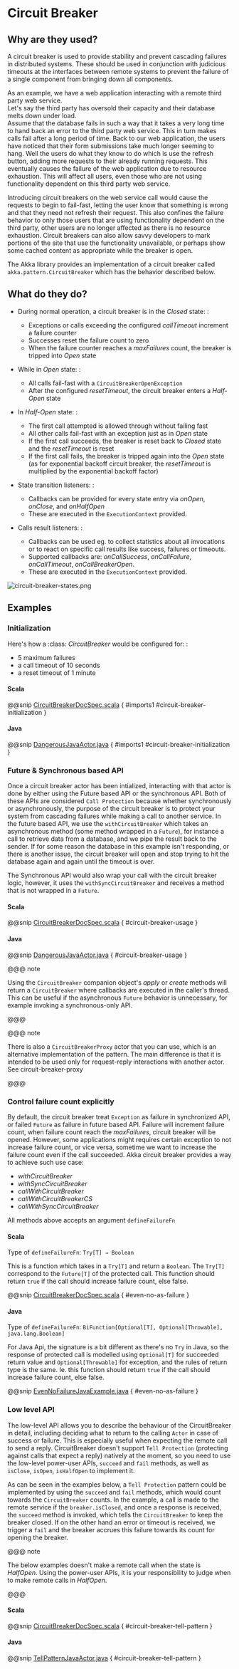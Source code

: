 <a id="circuit-breaker"></a>
# Circuit Breaker

## Why are they used?

A circuit breaker is used to provide stability and prevent cascading failures in distributed
systems.  These should be used in conjunction with judicious timeouts at the interfaces between
remote systems to prevent the failure of a single component from bringing down all components.

As an example, we have a web application interacting with a remote third party web service.  
Let's say the third party has oversold their capacity and their database melts down under load.  
Assume that the database fails in such a way that it takes a very long time to hand back an
error to the third party web service.  This in turn makes calls fail after a long period of 
time.  Back to our web application, the users have noticed that their form submissions take
much longer seeming to hang.  Well the users do what they know to do which is use the refresh
button, adding more requests to their already running requests.  This eventually causes the 
failure of the web application due to resource exhaustion.  This will affect all users, even
those who are not using functionality dependent on this third party web service.

Introducing circuit breakers on the web service call would cause the requests to begin to 
fail-fast, letting the user know that something is wrong and that they need not refresh 
their request.  This also confines the failure behavior to only those users that are using
functionality dependent on the third party, other users are no longer affected as there is no
resource exhaustion.  Circuit breakers can also allow savvy developers to mark portions of
the site that use the functionality unavailable, or perhaps show some cached content as 
appropriate while the breaker is open.

The Akka library provides an implementation of a circuit breaker called 
`akka.pattern.CircuitBreaker` which has the behavior described below.

## What do they do?

 * 
   During normal operation, a circuit breaker is in the 
   *Closed*
    state:
   : 
    * Exceptions or calls exceeding the configured *callTimeout* increment a failure counter
    * Successes reset the failure count to zero
    * When the failure counter reaches a *maxFailures* count, the breaker is tripped into *Open* state
   
 * 
   While in 
   *Open*
    state:
   : 
    * All calls fail-fast with a `CircuitBreakerOpenException`
    * After the configured *resetTimeout*, the circuit breaker enters a *Half-Open* state
   
 * 
   In 
   *Half-Open*
    state:
   : 
    * The first call attempted is allowed through without failing fast
    * All other calls fail-fast with an exception just as in *Open* state
    * If the first call succeeds, the breaker is reset back to *Closed* state and the *resetTimeout* is reset
    * If the first call fails, the breaker is tripped again into the *Open* state (as for exponential backoff circuit breaker, the *resetTimeout* is multiplied by the exponential backoff factor)
   
 * 
   State transition listeners: 
   : 
    * Callbacks can be provided for every state entry via *onOpen*, *onClose*, and *onHalfOpen*
    * These are executed in the `ExecutionContext` provided.
   
 * 
   Calls result listeners:
   : 
    * Callbacks can be used eg. to collect statistics about all invocations or to react on specific call results like success, failures or timeouts.
    * Supported callbacks are: *onCallSuccess*, *onCallFailure*, *onCallTimeout*, *onCallBreakerOpen*.
    * These are executed in the `ExecutionContext` provided.
   

![circuit-breaker-states.png](../images/circuit-breaker-states.png)

## Examples

### Initialization

Here's how a :class:
*CircuitBreaker*
 would be configured for:
: 
 * 5 maximum failures
 * a call timeout of 10 seconds
 * a reset timeout of 1 minute


#### Scala

@@snip [CircuitBreakerDocSpec.scala](code/docs/circuitbreaker/CircuitBreakerDocSpec.scala) { #imports1 #circuit-breaker-initialization }

#### Java

@@snip [DangerousJavaActor.java](code/docs/circuitbreaker/DangerousJavaActor.java) { #imports1 #circuit-breaker-initialization }

### Future & Synchronous based API

Once a circuit breaker actor has been intialized, interacting with that actor is done by either using the Future based API or the synchronous API. Both of these APIs are considered `Call Protection` because whether synchronously or asynchronously, the purpose of the circuit breaker is to protect your system from cascading failures while making a call to another service. In the future based API, we use the `withCircuitBreaker` which takes an asynchronous method (some method wrapped in a `Future`), for instance a call to retrieve data from a database, and we pipe the result back to the sender. If for some reason the database in this example isn't responding, or there is another issue, the circuit breaker will open and stop trying to hit the database again and again until the timeout is over.

The Synchronous API would also wrap your call with the circuit breaker logic, however, it uses the `withSyncCircuitBreaker` and receives a method that is not wrapped in a `Future`.

#### Scala

@@snip [CircuitBreakerDocSpec.scala](code/docs/circuitbreaker/CircuitBreakerDocSpec.scala) { #circuit-breaker-usage }

#### Java

@@snip [DangerousJavaActor.java](code/docs/circuitbreaker/DangerousJavaActor.java) { #circuit-breaker-usage }

@@@ note

Using the `CircuitBreaker` companion object's *apply* or *create* methods
will return a `CircuitBreaker` where callbacks are executed in the caller's thread.
This can be useful if the asynchronous `Future` behavior is unnecessary, for
example invoking a synchronous-only API.

@@@

@@@ note

There is also a `CircuitBreakerProxy` actor that you can use, which is an alternative implementation of the pattern.
The main difference is that it is intended to be used only for request-reply interactions with another actor. See <!-- FIXME: unresolved link reference: circuit-breaker-proxy --> circuit-breaker-proxy

@@@

### Control failure count explicitly

By default, the circuit breaker treat `Exception` as failure in synchronized API, or failed `Future` as failure in future based API.
Failure will increment failure count, when failure count reach the *maxFailures*, circuit breaker will be opened.
However, some applications might requires certain exception to not increase failure count, or vice versa,
sometime we want to increase the failure count even if the call succeeded.
Akka circuit breaker provides a way to achieve such use case:

>
 * *withCircuitBreaker*
 * *withSyncCircuitBreaker*
 * *callWithCircuitBreaker*
 * *callWithCircuitBreakerCS*
 * *callWithSyncCircuitBreaker*

All methods above accepts an argument `defineFailureFn`

#### Scala

Type of `defineFailureFn`: `Try[T] ⇒ Boolean`

This is a function which takes in a `Try[T]` and return a `Boolean`. The `Try[T]` correspond to the `Future[T]` of the protected call. This function should return `true` if the call should increase failure count, else false.

@@snip [CircuitBreakerDocSpec.scala](code/docs/circuitbreaker/CircuitBreakerDocSpec.scala) { #even-no-as-failure }

#### Java

Type of `defineFailureFn`:  `BiFunction[Optional[T], Optional[Throwable], java.lang.Boolean]`

For Java Api, the signature is a bit different as there's no `Try` in Java, so the response of protected call is modelled using `Optional[T]` for succeeded return value and `Optional[Throwable]` for exception, and the rules of return type is the same.
Ie. this function should return `true` if the call should increase failure count, else false.

@@snip [EvenNoFailureJavaExample.java](code/docs/circuitbreaker/EvenNoFailureJavaExample.java) { #even-no-as-failure }

### Low level API

The low-level API allows you to describe the behaviour of the CircuitBreaker in detail, including deciding what to return to the calling `Actor` in case of success or failure. This is especially useful when expecting the remote call to send a reply. CircuitBreaker doesn't support `Tell Protection` (protecting against calls that expect a reply) natively at the moment, so you need to use the low-level power-user APIs, `succeed`  and  `fail` methods, as well as `isClose`, `isOpen`, `isHalfOpen` to implement it. 

As can be seen in the examples below, a `Tell Protection` pattern could be implemented by using the `succeed` and `fail` methods, which would count towards the `CircuitBreaker` counts. In the example, a call is made to the remote service if the `breaker.isClosed`, and once a response is received, the `succeed` method is invoked, which tells the `CircuitBreaker` to keep the breaker closed. If on the other hand an error or timeout is received, we trigger a `fail` and the breaker accrues this failure towards its count for opening the breaker.

@@@ note

The below examples doesn't make a remote call when the state is *HalfOpen*. Using the power-user APIs, it is your responsibility to judge when to make remote calls in *HalfOpen*.

@@@

#### Scala

@@snip [CircuitBreakerDocSpec.scala](code/docs/circuitbreaker/CircuitBreakerDocSpec.scala) { #circuit-breaker-tell-pattern }

#### Java

@@snip [TellPatternJavaActor.java](code/docs/circuitbreaker/TellPatternJavaActor.java) { #circuit-breaker-tell-pattern }